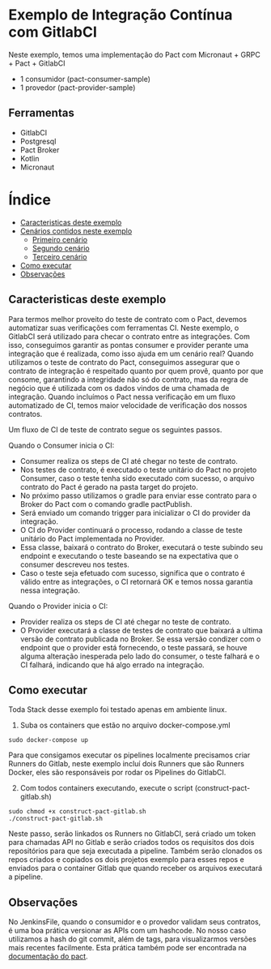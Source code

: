 # Exemplo de Integração Contínua com GitlabCI

Neste exemplo, temos uma implementação do Pact com Micronaut + GRPC + Pact + GitlabCI
* 1 consumidor (pact-consumer-sample)
* 1 provedor (pact-provider-sample)

## Ferramentas

 - GitlabCI
 - Postgresql
 - Pact Broker
 - Kotlin
 - Micronaut


Índice
=================

<!--ts-->
   * [Caracteristicas deste exemplo](#Caracteristicas-deste-exemplo)
   * [Cenários contidos neste exemplo](#Cenários-contidos-neste-exemplo)
      * [Primeiro cenário](#Primeiro-cenário)
      * [Segundo cenário](#Segundo-cenário)
      * [Terceiro cenário](#Terceiro-cenário)
   * [Como executar](#Como-executar)
   * [Observações](#Observações)
<!--ts -->

## Caracteristicas deste exemplo

Para termos melhor proveito do teste de contrato com o Pact, devemos automatizar suas verificações com ferramentas CI. Neste exemplo, o GitlabCI será utilizado para checar o contrato entre as integrações. Com isso, conseguimos garantir as pontas consumer e provider perante uma integração que é realizada, como isso ajuda em um cenário real? Quando utilizamos o teste de contrato do Pact, conseguimos assegurar que o contrato de integração é respeitado quanto por quem provê, quanto por que consome, garantindo a integridade não só do contrato, mas da regra de negócio que é utilizada com os dados vindos de uma chamada de integração. Quando incluímos o Pact nessa verificação em um fluxo automatizado de CI, temos maior velocidade de verificação dos nossos contratos.

Um fluxo de CI de teste de contrato segue os seguintes passos.

Quando o Consumer inicia o CI:
   - Consumer realiza os steps de CI até chegar no teste de contrato.
   - Nos testes de contrato, é executado o teste unitário do Pact no projeto Consumer, caso o teste tenha sido executado com sucesso, o arquivo contrato do Pact é gerado na pasta target do projeto.
   - No próximo passo utilizamos o gradle para enviar esse contrato para o Broker do Pact com o comando gradle pactPublish.
   - Será enviado um comando trigger para inicializar o CI do provider da integração.
   - O CI do Provider continuará o processo, rodando a classe de teste unitário do Pact implementada no Provider.
   - Essa classe, baixará o contrato do Broker, executará o teste subindo seu endpoint e executando o teste baseando se na expectativa que o consumer descreveu nos testes.
   - Caso o teste seja efetuado com sucesso, significa que o contrato é válido entre as integrações, o CI retornará OK e temos nossa garantia nessa integração.

Quando o Provider inicia o CI:
   - Provider realiza os steps de CI até chegar no teste de contrato.
   - O Provider executará a classe de testes de contrato que baixará a ultima versão de contrato publicada no Broker. Se essa versão condizer com o endpoint que o provider está fornecendo, o teste passará, se houve alguma alteração inesperada pelo lado do consumer, o teste falhará e o CI falhará, indicando que há algo errado na integração.

## Como executar

Toda Stack desse exemplo foi testado apenas em ambiente linux.

1. Suba os containers que estão no arquivo docker-compose.yml

```
sudo docker-compose up
```

Para que consigamos executar os pipelines localmente precisamos criar Runners do Gitlab, neste exemplo incluí dois Runners que são Runners Docker, eles são responsáveis por rodar os Pipelines do GitlabCI.

2. Com todos containers executando, execute o script (construct-pact-gitlab.sh)

```
sudo chmod +x construct-pact-gitlab.sh
./construct-pact-gitlab.sh
```
Neste passo, serão linkados os Runners no GitlabCI, será criado um token para chamadas API no Gitlab e serão criados todos os requisitos dos dois repositórios para que seja executada a pipeline. Também serão clonados os repos criados e copiados os dois projetos exemplo para esses repos e enviados para o container Gitlab que quando receber os arquivos executará a pipeline.


## Observações

No JenkinsFile, quando o consumidor e o provedor validam seus contratos, é uma boa prática versionar as APIs com um hashcode.
No nosso caso utilizamos a hash do git commit, além de tags, para visualizarmos versões mais recentes facilmente. Esta prática também pode ser encontrada na [documentação do pact](https://docs.pact.io/getting_started/versioning_in_the_pact_broker).
